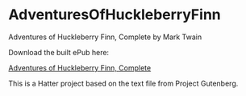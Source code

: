 AdventuresOfHuckleberryFinn
===========================

Adventures of Huckleberry Finn, Complete by Mark Twain

Download the built ePub here:

<a href='https://github.com/baldmountain/AdventuresOfHuckleberryFinn/raw/master/Adventures%20of%20Huckleberry%20Finn-%20Mark%20Twain.epub'>Adventures of Huckleberry Finn, Complete</a>

This is a Hatter project based on the text file from Project Gutenberg.

